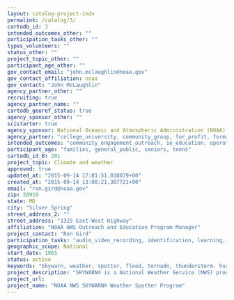 ```yaml
---
layout: catalog-project-indv
permalink: /catalog/3/
cartodb_id: 3
intended_outcomes_other: ""
participation_tasks_other: ""
types_volunteers: ""
status_other: ""
project_topic_other: ""
participant_age_other: ""
gov_contact_email: "john.mclaughlin@noaa.gov"
gov_contact_affiliation: noaa
gov_contact: "John McLaughlin"
agency_partner_other: ""
recruiting: true
agency_partner_name: ""
cartodb_georef_status: true
agency_sponsor_other: ""
scistarter: true
agency_sponsor: National Oceanic and Atmospheric Administration (NOAA)
agency_partner: "college_university, community_group, for_profit, formal_nonprofit_ngo, k12_education, state_local_govermment"
intended_outcomes: "community_engagement_outreach, io_education, operational_integration_use"
participant_age: "families, general_public, seniors, teens"
cartodb_id_0: 201
project_topic: Climate and weather
approved: true
updated_at: "2015-09-14 17:01:51.038079+00"
created_at: "2015-09-14 13:08:21.387721+00"
email: "ron.gird@noaa.gov"
zip: 20910
state: MD
city: "Silver Spring"
street_address_2: ""
street_address: "1325 East-West Highway"
affiliation: "NOAA NWS Outreach and Education Program Manager"
project_contact: "Ron Gird"
participation_tasks: "audio_video_recording, identification, learning, measurement, observation, photography"
geographic_scope: National
start_date: 1965
status: active
keywords: "Skywarn, weather, spotter, flood, tornado, thunderstorm. hurricane, typhoon, snow, ice, wind, damage, storm, NOAA, NWS, training, meteorology"
project_description: "SKYWARN® is a National Weather Service (NWS) program developed in the 1960s that consists of trained weather spotters who provide reports of severe and hazardous weather to help meteorologists and emergency managers make life-saving warning decisions. There are well over 300,000 active SKYWARN Weather Spotters in the U.S. Spotters are concerned citizens, amateur radio operators, truck drivers, mariners, airplane pilots, emergency management personnel, and public safety officials who volunteer their time and energy to report on hazardous weather impacting their community. The first steps in becoming an official NWS SKYWARN Weather Spotter is to complete training on weather hazards and their reporting in your area. Classroom type training is typically offered each Spring and Fall. To find the next available training provided by your local NWS forecast office please visit this interactive map: http://www.nws.noaa.gov/skywarn/skywarn.htm In partnership with the COMET® Program, which is part of the University Corporation for Atmospheric Research's Community Programs supplemental national web-based training was also created. For more information please visit: https://www.meted.ucar.edu/training_course.php?id=23"
project_url: 
project_name: "NOAA NWS SKYWARN® Weather Spotter Program"
---
```


